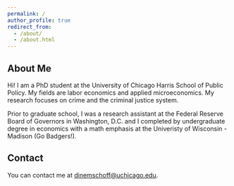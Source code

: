 ```yaml
---
permalink: /
author_profile: true
redirect_from: 
  - /about/
  - /about.html
---
```

## About Me
Hi! I am a PhD student at the University of Chicago Harris School of Public Policy. My fields are labor economics and applied microeconomics. My research focuses on crime and the criminal justice system.

Prior to graduate school, I was a research assistant at the Federal Reserve Board of Governors in Washington, D.C. and I completed by undergraduate degree in economics with a math emphasis at the Univeristy of Wisconsin - Madison (Go Badgers!).

## Contact
You can contact me at dinemschoff@uchicago.edu.
